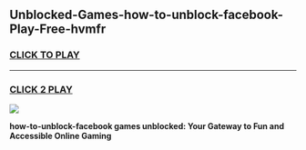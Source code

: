 
## Unblocked-Games-how-to-unblock-facebook-Play-Free-hvmfr
<h3>
<a href="https://premium76.site?title=how-to-unblock-facebook&ref=21A">CLICK TO PLAY</a></h3>
<hr>

<h3>
<a href="https://premium76.site?title=how-to-unblock-facebook&ref=21A">CLICK 2 PLAY</a>
  
</h3>

<a href="https://premium76.site?title=how-to-unblock-facebook&ref=21A"><img src="https://clearcache.store/games.png"></a>


**how-to-unblock-facebook games unblocked: Your Gateway to Fun and Accessible Online Gaming**
